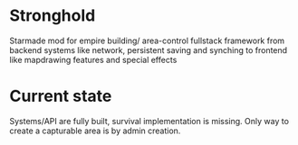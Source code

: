 # Stronghold
Starmade mod for empire building/ area-control fullstack framework from backend systems like network, persistent saving and synching to frontend like mapdrawing features and special effects 

# Current state
Systems/API are fully built, survival implementation is missing.
Only way to create a capturable area is by admin creation.
